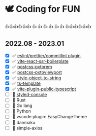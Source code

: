 
# 🕊️ Coding for FUN

👍👍👍👍👍👍
👍          👍
👍          👍
👍          👍
👍👍👍👍👍👍

## 2022.08 - 2023.01

- [X] ✅ [eslint/prettier/commitlint plugin](https://github.com/hemengke1997/any-config)
- [X] ✅ [vite-react-ssr-boilerplate](https://github.com/hemengke1997/vite-react-ssr-boilerplate)
- [X] ✅ [postcss-pxtorem](https://github.com/hemengke1997/postcss-pxtorem)
- [X] ✅ [postcss-pxtoviewport](https://github.com/hemengke1997/postcss-pxtoviewport)
- [X] ✅ [style-object-to-string](https://github.com/hemengke1997/style-object-to-string)
- [X] ✅ [ts-template](https://github.com/hemengke1997/ts-template)
- [X] ✅ [vite-plugin-public-typescript](https://github.com/hemengke1997/vite-plugin-public-typescript)
- [ ] 🚧 [styled-console](https://github.com/hemengke1997/styled-console)
- [ ] 🚧 Rust
- [ ] 🚧 Go lang
- [ ] 🙈 Python
- [ ] 🚧 vscode plugin: EasyChangeTheme
- [ ] 🚧 danmaku
- [ ] 🙈 simple-axios
